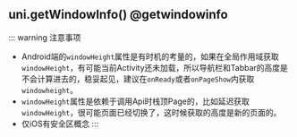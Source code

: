 ## uni.getWindowInfo() @getwindowinfo

<!-- UTSAPIJSON.getWindowInfo.description -->

<!-- UTSAPIJSON.getWindowInfo.compatibility -->

<!-- UTSAPIJSON.getWindowInfo.param -->

<!-- UTSAPIJSON.getWindowInfo.returnValue -->

::: warning 注意事项
- Android端的`windowHeight`属性是有时机的考量的，如果在全局作用域获取`windowHeight`，有可能当前Activity还未加载，所以导航栏和Tabbar的高度是不会计算进去的，稳妥起见，建议在`onReady`或者`onPageShow`内获取`windowheight`。
- `windowHeight`属性是依赖于调用Api时栈顶Page的，比如延迟获取`windowHeight`，很可能页面已经切换了，这时候获取的高度是新的页面的。
- 仅iOS有安全区概念
:::

<!-- UTSAPIJSON.getWindowInfo.example -->

<!-- UTSAPIJSON.getWindowInfo.tutorial -->

<!-- UTSAPIJSON.general_type.name -->

<!-- UTSAPIJSON.general_type.param -->
